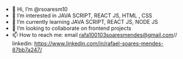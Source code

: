 - 👋 Hi, I’m @rsoaresm10
- 👀 I’m interested in JAVA SCRIPT, REACT JS, HTML , CSS
- 🌱 I’m currently learning JAVA SCRIPT, REACT JS, NODE JS
- 💞️ I’m looking to collaborate on frontend projects
- 📫 How to reach me: email rafa100103soaresmendes@gmail.com// linkedin: https://www.linkedin.com/in/rafael-soares-mendes-87bb7a247/

<!---
rsoaresm10/rsoaresm10 is a ✨ special ✨ repository because its `README.md` (this file) appears on your GitHub profile.
You can click the Preview link to take a look at your changes.
--->
